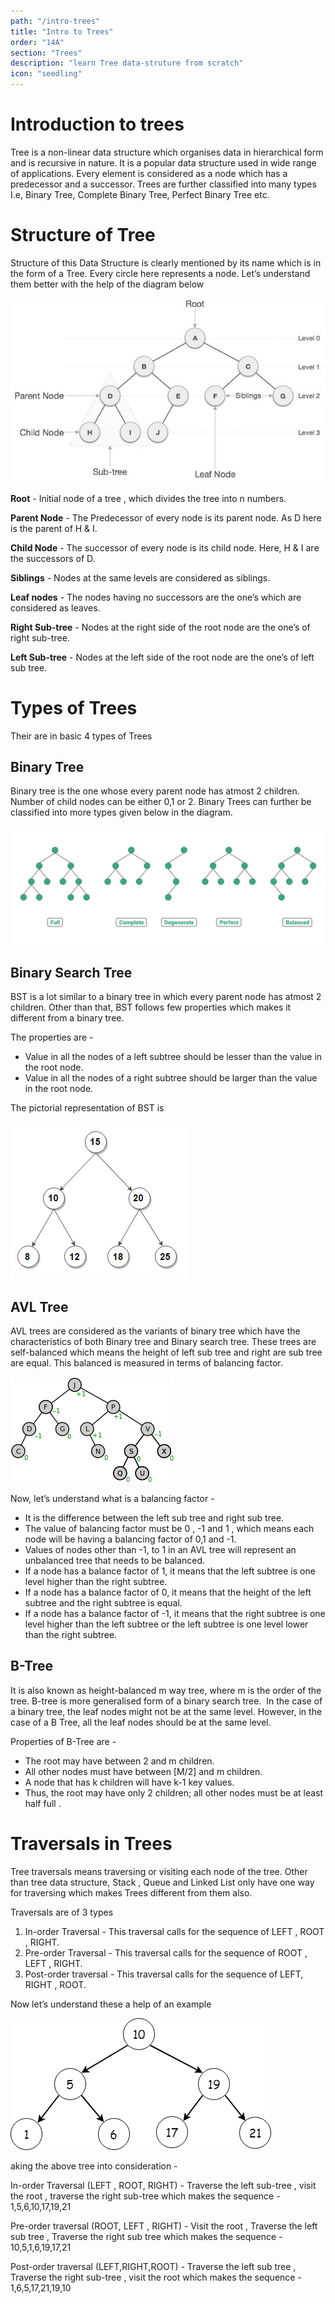 ```yaml
---
path: "/intro-trees"
title: "Intro to Trees"
order: "14A"
section: "Trees"
description: "learn Tree data-struture from scratch"
icon: "seedling"
---
```

# Introduction to trees

Tree is a non-linear data structure which organises data in hierarchical form  and is recursive in nature. It is a popular data structure used in wide range of applications. Every element is considered as a node which has a predecessor and a successor. Trees are further classified into many types I.e, Binary Tree, Complete Binary Tree, Perfect Binary Tree etc. 

# Structure of Tree

Structure of this Data Structure is clearly mentioned by its name which is in the form of a Tree. Every circle here represents a node.  Let’s understand them better with the help of the diagram below 

![binary_tree](./images/binary_tree.jpeg)

**Root** - Initial node of a tree , which divides the tree into n numbers.

**Parent Node** - The Predecessor of every node is its parent node. As D here is the parent of H & I.

**Child Node** - The successor of every node is its child node. Here, H & I are the successors of D. 

**Siblings** - Nodes at the same levels are considered as siblings. 

**Leaf nodes** - The nodes having no successors are the one’s which are considered as leaves.

**Right Sub-tree** - Nodes at the right side of the root node are the one’s of right sub-tree.

**Left Sub-tree** - Nodes at the left side of the root node are the one’s of left sub tree.

# Types of Trees

Their are in basic 4 types of Trees 

## Binary Tree 

Binary tree is the one whose every parent node has atmost 2 children. Number of child nodes can be either 0,1 or 2. 
Binary Trees can further be classified into more types given below in the diagram.

![binary_type](./images/binary_type.png)

## Binary Search Tree 

BST is a lot similar to a binary tree  in which every parent node has atmost 2 children. Other than that, BST follows few properties which makes it different from a binary tree. 

The properties are - 
* Value in all the nodes of a left subtree should be lesser than the value in the root node.
* Value in all the nodes of a right subtree should be larger than the value in the root node.

The pictorial representation of BST is 

![binary_search_tree](./images/binary_search_tree.png)

## AVL Tree 

AVL trees are considered as the variants of binary tree which have the characteristics of both Binary tree and Binary search tree. These trees are self-balanced which means the height of left sub tree and right are sub tree are equal. This balanced is measured in terms of balancing factor. 

![AVL](./images/AVL.png)

Now, let’s understand what is a balancing factor - 
* It is the difference between the left sub tree and right sub tree.
* The value of balancing factor must be 0 , -1 and 1 , which means each node will be having a balancing factor of 0,1 and -1.
* Values of nodes other than -1, to 1 in an AVL tree will represent an unbalanced tree that needs to be balanced.
* If a node has a balance factor of 1, it means that the left subtree is one level higher than the right subtree.
* If a node has a balance factor of 0, it means that the height of the left subtree and the right subtree is equal.
* If a node has a balance factor of -1, it means that the right subtree is one level higher than the left subtree or the left subtree is one level lower than the right subtree.

## B-Tree 

It is also known as height-balanced m way tree, where m is the order of the tree. B-tree is more generalised form of a binary search tree.  In the case of a binary tree, the leaf nodes might not be at the same level. However, in the case of a B Tree, all the leaf nodes should be at the same level. 

Properties of B-Tree are -
* The root may have between 2 and m children.
* All other nodes must have between [M/2] and m children.
* A node that has k children will have k-1 key values.
* Thus, the root may have only 2 children; all other nodes must be at least half full .

# Traversals in Trees

Tree traversals means traversing or visiting each node of the tree. Other than tree data structure, Stack , Queue and Linked List only have one way for traversing which makes Trees different from them also. 

Traversals are of 3 types 

1. In-order Traversal - This traversal calls for the sequence of LEFT , ROOT , RIGHT. 
2. Pre-order Traversal - This traversal calls for the sequence of ROOT , LEFT , RIGHT.
3. Post-order traversal - This traversal calls for the sequence of LEFT, RIGHT , ROOT.

Now let’s understand these a help of an example

![traversal](./images/traversal.png)

aking the above tree into consideration -

In-order Traversal (LEFT , ROOT, RIGHT) - Traverse the left sub-tree , visit the root , traverse the right sub-tree which makes the sequence - 1,5,6,10,17,19,21

Pre-order traversal (ROOT, LEFT , RIGHT) - Visit the root , Traverse the left sub tree , Traverse the right sub tree which makes the sequence - 10,5,1,6,19,17,21

Post-order traversal (LEFT,RIGHT,ROOT) - Traverse the left sub tree , Traverse the right sub-tree , visit the root which makes the sequence - 1,6,5,17,21,19,10
